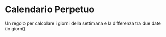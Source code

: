 # Calendario Perpetuo

Un regolo per calcolare i giorni della settimana e la differenza tra due date (in giorni).

